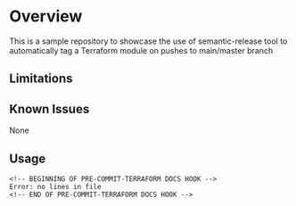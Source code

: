 # Overview
This is a sample repository to showcase the use of semantic-release tool to automatically tag a
Terraform module on pushes to main/master branch

## Limitations


## Known Issues

None

## Usage

```
<!-- BEGINNING OF PRE-COMMIT-TERRAFORM DOCS HOOK -->
Error: no lines in file
<!-- END OF PRE-COMMIT-TERRAFORM DOCS HOOK -->
